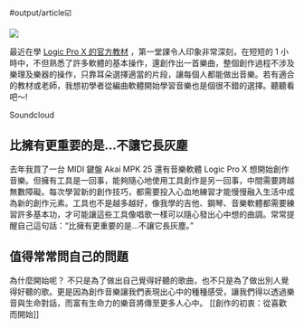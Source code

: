 #output/article☑️

![](/images/2EB1C4E8-2D3B-4B0F-9892-5B6A51BC72C4.png)

最近在學 [Logic Pro X 的官方教材](https://www.books.com.tw/products/0010771379) ，第一堂課令人印象非常深刻，在短短的 1 小時中，不但熟悉了許多軟體的基本操作，還創作出一首樂曲，整個創作過程不涉及樂理及樂器的操作，只靠耳朵選擇適當的片段，讓每個人都能做出音樂。若有適合的教材或老師，我想初學者從編曲軟體開始學習音樂也是個很不錯的選擇。聽聽看吧～!

Soundcloud

## 比擁有更重要的是...不讓它長灰塵

去年我買了一台 MIDI 鍵盤 Akai MPK 25 還有音樂軟體 Logic Pro X 想開始創作音樂。但擁有工具是一回事，能夠隨心地使用工具創作是另一回事，中間需要跨越無數障礙。每次學習新的創作技巧，都需要投入心血地練習才能慢慢融入生活中成為新的創作元素。工具也不是越多越好，像我學的吉他、鋼琴、音樂軟體都需要練習許多基本功，才可能讓這些工具像唱歌一樣可以隨心發出心中想的曲調。常常提醒自己這句話：“比擁有更重要的是...不讓它長灰塵。”

## 值得常常問自己的問題

為什麼開始呢？
不只是為了做出自己覺得好聽的歌曲，也不只是為了做出別人覺得好聽的歌。更是因為創作音樂讓我們表現出心中的種種感受，讓我們得以透過樂音與生命對話，而富有生命力的樂音將傳至更多人心中。
[[創作的初衷：從喜歡而開始]]

